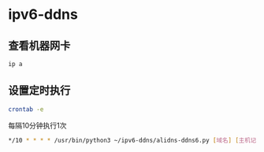 # ipv6-ddns

## 查看机器网卡

```bash
ip a
```

## 设置定时执行

```bash
crontab -e
```

每隔10分钟执行1次
```bash
*/10 * * * * /usr/bin/python3 ~/ipv6-ddns/alidns-ddns6.py [域名] [主机记录]
```
